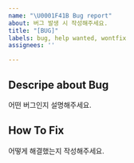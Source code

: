 ```yaml
---
name: "\U0001F41B Bug report"
about: 버그 발생 시 작성해주세요.
title: "[BUG]"
labels: bug, help wanted, wontfix
assignees: ''

---
```


## Descripe about Bug
어떤 버그인지 설명해주세요.

## How To Fix
어떻게 해결했는지 작성해주세요.
